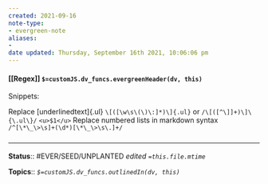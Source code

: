 ```yaml
---
created: 2021-09-16
note-type:
- evergreen-note
aliases:
-
date updated: Thursday, September 16th 2021, 10:06:06 pm
---
```


#### [[Regex]] `$=customJS.dv_funcs.evergreenHeader(dv, this)`

Snippets:

Replace [underlinedtext]{.ul}
`\[([\w\s\(\)\:]*)\]{.ul}` or `/\[([^\]]+)\]\{\.ul\}/`
`<u>$1</u>`
Replace numbered lists in markdown syntax
`/^[\*\_\>\s]+(\d*)[\*\_\>\s\.]+/`

### <hr class="footnote"/>

**Status**:: #EVER/SEED/UNPLANTED
*edited `=this.file.mtime`*

**Topics**:: 
*`$=customJS.dv_funcs.outlinedIn(dv, this)`*
